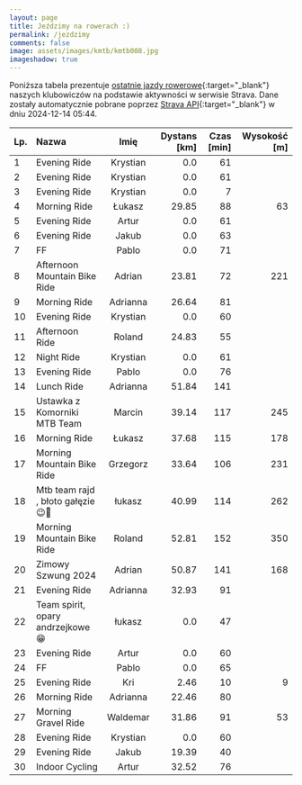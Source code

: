 ```yaml
---
layout: page
title: Jeździmy na rowerach :)
permalink: /jezdzimy
comments: false
image: assets/images/kmtb/kmtb008.jpg
imageshadow: true
---
```


Poniższa tabela prezentuje [ostatnie jazdy rowerowe](https://www.strava.com/clubs/336381){:target="_blank"} naszych klubowiczów na podstawie aktywności w serwisie Strava. Dane zostały automatycznie pobrane poprzez [Strava API](https://developers.strava.com/docs/reference/#api-Clubs-getClubActivitiesById){:target="_blank"} w dniu 2024-12-14 05:44.

Lp. | Nazwa | Imię | Dystans [km] | Czas [min] | Wysokość [m]
:--- | :--- | :---: | ---: | ---: | ---:
1|Evening Ride|Krystian|0.0|61|
2|Evening Ride|Krystian|0.0|61|
3|Evening Ride|Krystian|0.0|7|
4|Morning Ride|Łukasz|29.85|88|63
5|Evening Ride|Artur|0.0|61|
6|Evening Ride|Jakub|0.0|63|
7|FF|Pablo|0.0|71|
8|Afternoon Mountain Bike Ride|Adrian|23.81|72|221
9|Morning Ride|Adrianna|26.64|81|
10|Evening Ride|Krystian|0.0|60|
11|Afternoon Ride|Roland|24.83|55|
12|Night Ride|Krystian|0.0|61|
13|Evening Ride|Pablo|0.0|76|
14|Lunch Ride|Adrianna|51.84|141|
15|Ustawka z Komorniki MTB Team|Marcin|39.14|117|245
16|Morning Ride|Łukasz|37.68|115|178
17|Morning Mountain Bike Ride|Grzegorz|33.64|106|231
18|Mtb team rajd , błoto gałęzie 😉🫡|łukasz|40.99|114|262
19|Morning Mountain Bike Ride|Roland|52.81|152|350
20|Zimowy Szwung 2024|Adrian|50.87|141|168
21|Evening Ride|Adrianna|32.93|91|
22|Team spirit, opary andrzejkowe😁|łukasz|0.0|47|
23|Evening Ride|Artur|0.0|60|
24|FF|Pablo|0.0|65|
25|Evening Ride|Kri|2.46|10|9
26|Morning Ride|Adrianna|22.46|80|
27|Morning Gravel Ride|Waldemar|31.86|91|53
28|Evening Ride|Krystian|0.0|60|
29|Evening Ride|Jakub|19.39|40|
30|Indoor Cycling|Artur|32.52|76|
